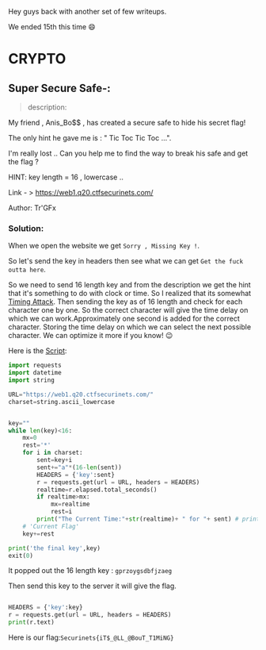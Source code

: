Hey guys back with another set of few writeups.

We ended 15th this time :smile:


# **CRYPTO**

## Super Secure Safe-:
> description:

My friend , Anis_Bo$$ , has created a secure safe to hide his secret flag!

The only hint he gave me is : " Tic Toc Tic Toc ...".

I'm really lost .. Can you help me to find the way to break his safe and get the flag ?

HINT: key length = 16 , lowercase ..

Link - > https://web1.q20.ctfsecurinets.com/

Author: Tr'GFx

### Solution:

When we open the website we get `Sorry , Missing Key !`. 

So let's send the key in headers then see what we can get `Get the fuck outta here`.


So we need to send 16 length key and from the description we get the hint that it's something to do with clock or time. So I realized that its somewhat [Timing Attack](https://en.wikipedia.org/wiki/Timing_attack).
Then sending the key as of 16 length and check for each character one by one. So the correct character will give the time delay on which we can work.Approximately one second is added for the correct character. 
Storing the time delay on which we can select the next possible character. We can optimize it more if you know! :wink:

Here is the [Script](assets/securesafe.py):
```python
import requests
import datetime
import string

URL="https://web1.q20.ctfsecurinets.com/"
charset=string.ascii_lowercase


key=""
while len(key)<16:
    mx=0
    rest='*'
    for i in charset:
        sent=key+i
        sent+="a"*(16-len(sent))
        HEADERS = {'key':sent} 
        r = requests.get(url = URL, headers = HEADERS) 
        realtime=r.elapsed.total_seconds()
        if realtime>mx:
            mx=realtime
            rest=i
        print("The Current Time:"+str(realtime)+ " for "+ sent) # printing for debugging
    # 'Current Flag'
    key+=rest

print('the final key',key)
exit(0)


```
It popped out the 16 length key : `gprzoygsdbfjzaeg`

 
Then send this key to the server it will give the flag.
```python

HEADERS = {'key':key} 
r = requests.get(url = URL, headers = HEADERS)
print(r.text)
```

Here is our flag:`Securinets{iT$_@LL_@BouT_T1MiNG}` 

